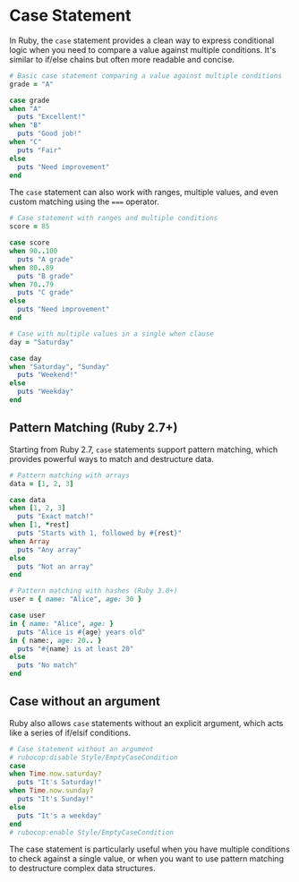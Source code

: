 # Case Statement

In Ruby, the `case` statement provides a clean way to express conditional logic when you need to compare a value against multiple conditions. It's similar to if/else chains but often more readable and concise.

```ruby
# Basic case statement comparing a value against multiple conditions
grade = "A"

case grade
when "A"
  puts "Excellent!"
when "B"
  puts "Good job!"
when "C"
  puts "Fair"
else
  puts "Need improvement"
end
```

The `case` statement can also work with ranges, multiple values, and even custom matching using the `===` operator.

```ruby
# Case statement with ranges and multiple conditions
score = 85

case score
when 90..100
  puts "A grade"
when 80..89
  puts "B grade"
when 70..79
  puts "C grade"
else
  puts "Need improvement"
end

# Case with multiple values in a single when clause
day = "Saturday"

case day
when "Saturday", "Sunday"
  puts "Weekend!"
else
  puts "Weekday"
end
```

## Pattern Matching (Ruby 2.7+)

Starting from Ruby 2.7, `case` statements support pattern matching, which provides powerful ways to match and destructure data.

```ruby
# Pattern matching with arrays
data = [1, 2, 3]

case data
when [1, 2, 3]
  puts "Exact match!"
when [1, *rest]
  puts "Starts with 1, followed by #{rest}"
when Array
  puts "Any array"
else
  puts "Not an array"
end

# Pattern matching with hashes (Ruby 3.0+)
user = { name: "Alice", age: 30 }

case user
in { name: "Alice", age: }
  puts "Alice is #{age} years old"
in { name:, age: 20.. }
  puts "#{name} is at least 20"
else
  puts "No match"
end
```

## Case without an argument

Ruby also allows `case` statements without an explicit argument, which acts like a series of if/elsif conditions.

```ruby
# Case statement without an argument
# rubocop:disable Style/EmptyCaseCondition
case
when Time.now.saturday?
  puts "It's Saturday!"
when Time.now.sunday?
  puts "It's Sunday!"
else
  puts "It's a weekday"
end
# rubocop:enable Style/EmptyCaseCondition
```

The case statement is particularly useful when you have multiple conditions to check against a single value, or when you want to use pattern matching to destructure complex data structures.
